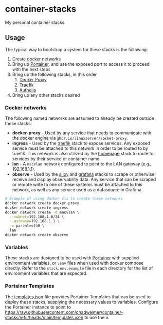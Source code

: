 # container-stacks

My personal container stacks

## Usage

The typical way to bootstrap a system for these stacks is the following:

1. Create [docker networks](#docker-networks)
1. Bring up [Portainer](portainer/compose.yaml), and use the exposed port to access it to proceed with the next steps
1. Bring up the following stacks, in this order
   1. [Docker Proxy](docker-proxy/compose.yaml)
   1. [Traefik](traefik/compose.yaml)
   1. [Authelia](authelia/compose.yaml)
1. Bring up any other stacks desired

### Docker networks

The following named networks are assumed to already be created outside these stacks:

- **docker-proxy** - Used by any service that needs to communicate with the docker engine via `ghcr.io/linuxserver/socket-proxy`.
- **ingress** - Used by the [traefik](traefik/compose.yaml) stack to expose services. Any exposed service must be attached to this network in order to be routed to by traefik. This network is also utilized by the [homepage](homepage/compose.yaml) stack to route to services by their service or container name.
- **lan** - A `macvlan` network configured to point to the LAN gateway (e.g., 192.168.1.1).
- **observe** - Used by the [alloy](alloy/compose.yaml) and [grafana](grafana/compose.yaml) stacks to scrape or otherwise receive and display observability data. Any service that can be scraped or remote write to one of these systems must be attached to this network, as well as any service used as a datasource in Grafana.

```bash
# Example of using docker cli to create these networks
docker network create docker-proxy
docker network create ingress
docker network create -d macvlan \
  --subnet=192.168.1.0/24 \
  --gateway=192.168.1.1 \
  -o parent=eth0 \
  lan
docker network create observe
```

### Variables

These stacks are designed to be used with [Portainer](https://portainer.io) with supplied environment variables, or `.env` files when used with docker compose directly.
Refer to the `stack.env.example` file in each directory for the list of environment variables that are expected.

### Portainer Templates

The [templates.json](templates.json) file provides Portainer Templates that can be used to deploy these stacks, supplying the necessary values to variables.
Configure the Portainer instance to point to <https://raw.githubusercontent.com/chadweimer/container-stacks/refs/heads/main/templates.json> to use them.
